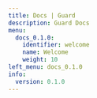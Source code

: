 ```yaml
---
title: Docs | Guard
description: Guard Docs
menu:
  docs_0.1.0:
    identifier: welcome
    name: Welcome
    weight: 10
left_menu: docs_0.1.0
info:
  version: 0.1.0
---
```


